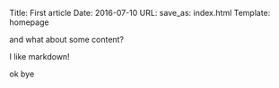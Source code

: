 Title: First article
Date: 2016-07-10
URL:
save_as: index.html
Template: homepage

and what about some content?

I like markdown!

ok bye
